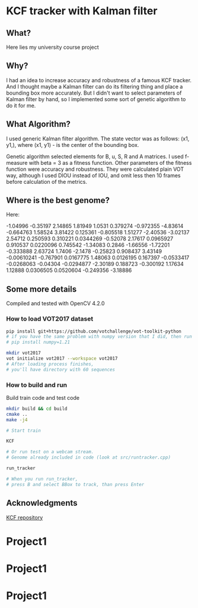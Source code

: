 # KCF tracker with Kalman filter

## What?

Here lies my university course project

## Why?

I had an idea to increase accuracy and robustness of a famous KCF tracker. And I thought maybe a Kalman filter can do its filtering thing and place a bounding box more accurately. But I didn't want to select parameters of Kalman filter by hand, so I implemented some sort of genetic algorithm to do it for me.

## What Algorithm?

I used generic Kalman filter algorithm. The state vector was as follows: (x1, y1,), where (x1, y1) - is the center of the bounding box.

Genetic algorithm selected elements for B, u, S, R and A matrices. I used f-measure with beta = 3 as a fitness function. Other parameters of the fitness function were accuracy and robustness. They were calculated plain VOT way, although I used DIOU instead of IOU, and omit less then 10 frames before calculation of the metrics.

## Where is the best genome?

Here:

-1.04996 -0.35197 2.14865 1.81949 1.0531 0.379274 -0.972355 -4.83614 -0.664763 1.58524 3.81422 0.125361 -0.805518 1.51277 -2.40536 -3.02137 2.54712 0.250593 0.310221 0.0344269 -0.52078 2.17617 0.0965927 0.910537 0.0220096 0.745542 -1.34083 0.2846 -1.66556 -1.72201 -0.333888 2.63724 1.7406 -2.1478 -0.25823 0.908437 3.43149 -0.00610241 -0.767901 0.0167775 1.48063 0.0126195 0.167397 -0.0533417 -0.0268063 -0.04304 -0.0294877 -2.30189 0.188723 -0.300192 1.17634 1.12888 0.0306505 0.0520604 -0.249356 -3.18886


## Some more details

Compiled and tested with OpenCV 4.2.0 

### How to load VOT2017 dataset

```bash
pip install git+https://github.com/votchallenge/vot-toolkit-python
# if you have the same problem with numpy version that I did, then run this command:
# pip install numpy=1.21

mkdir vot2017
vot initialize vot2017 --workspace vot2017
# After loading process finishes, 
# you'll have directory with 60 sequences
```

### How to build and run

Build train code and test code
```bash
mkdir build && cd build
cmake ..
make -j4
```

```bash
# Start train

KCF
```

```bash
# Or run test on a webcam stream. 
# Genome already included in code (look at src/runtracker.cpp)

run_tracker

# When you run run_tracker, 
# press B and select BBox to track, than press Enter
```

## Acknowledgments

[KCF repository](https://github.com/joaofaro/KCFcpp)
# Project1
# Project1
# Project1
